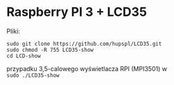 
# Raspberry PI 3 + LCD35
 
 
Pliki:

``sudo git clone https://github.com/hupspl/LCD35.git`` <br>
``sudo chmod -R 755 LCD35-show`` <br>
`` cd LCD-show `` <br>

przypadku 3,5-calowego wyświetlacza RPI (MPI3501) w <br>
``sudo ./LCD35-show``

 


